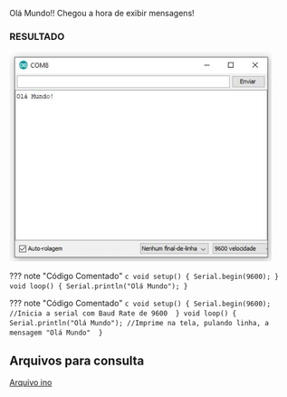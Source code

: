 Olá Mundo!! Chegou a hora de exibir mensagens!

### RESULTADO

![Modelo esquemático][proj7png]

??? note "Código Comentado"
    ```c
    void setup() {
      Serial.begin(9600);
    }
    void loop() {
      Serial.println("Olá Mundo");
    }
    ```

??? note "Código Comentado"
    ```c
    void setup() {
      Serial.begin(9600); //Inicia a serial com Baud Rate de 9600 
    }
    void loop() {
      Serial.println("Olá Mundo"); //Imprime na tela, pulando linha, a mensagem "Olá Mundo" 
    }
    ```

## Arquivos para consulta

[Arquivo ino][proj7ino]




[proj7png]: ../img/proj/proj7.png
[proj7ino]: ../arq/proj7.ino
